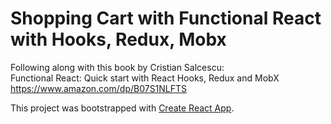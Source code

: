 # Shopping Cart with Functional React with Hooks, Redux, Mobx

Following along with this book by Cristian Salcescu:  
Functional React: Quick start with React Hooks, Redux and MobX
https://www.amazon.com/dp/B07S1NLFTS

This project was bootstrapped with [Create React App](https://github.com/facebook/create-react-app).

